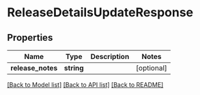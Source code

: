 # ReleaseDetailsUpdateResponse

## Properties
Name | Type | Description | Notes
------------ | ------------- | ------------- | -------------
**release_notes** | **string** |  | [optional] 

[[Back to Model list]](../README.md#documentation-for-models) [[Back to API list]](../README.md#documentation-for-api-endpoints) [[Back to README]](../README.md)


